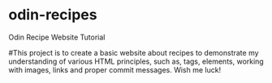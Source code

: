 # odin-recipes
Odin Recipe Website Tutorial

#This project is to create a basic website about recipes to demonstrate my understanding of various HTML principles, such as, tags, elements, working with images, links and proper commit messages. Wish me luck!
